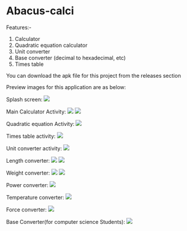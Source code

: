 # Abacus-calci
Features:-
1. Calculator
2. Quadratic equation calculator
3. Unit converter
4. Base converter (decimal to hexadecimal, etc)
5. Times table

You can download the apk file for this project from the releases section

Preview images for this application are as below:

Splash screen:
![](app/src/main/res/drawable-v24/one.png)

Main Calculator Activity:
![](app/src/main/res/drawable-v24/two.png)
![](app/src/main/res/drawable-v24/three.png)

Quadratic equation Activity:
![](app/src/main/res/drawable-v24/four.png)

Times table activity:
![](app/src/main/res/drawable-v24/five.png)

Unit converter activity:
![](app/src/main/res/drawable-v24/six.png)

Length converter:
![](app/src/main/res/drawable-v24/seven.png)
![](app/src/main/res/drawable-v24/eight.png)

Weight converter:
![](app/src/main/res/drawable-v24/nine.png)
![](app/src/main/res/drawable-v24/ten.png)

Power converter:
![](app/src/main/res/drawable-v24/eleven.png)

Temperature converter:
![](app/src/main/res/drawable-v24/twelve.png)

Force converter:
![](app/src/main/res/drawable-v24/thirteen.png)

Base Converter(for computer science Students):
![](app/src/main/res/drawable-v24/fourteen.png)
